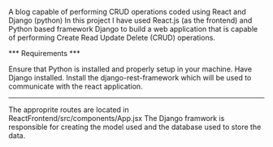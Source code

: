 A blog capable of performing CRUD operations coded using React and Django (python)
In this project I have used React.js (as the frontend) and Python based framework Django to build a web application that is capable of performing Create Read Update Delete (CRUD) operations.

*** Requirements ***

Ensure that Python is installed and properly setup in your machine. 
Have Django installed. 
Install the django-rest-framework which will be used to communicate with the react application.

***********************

The approprite routes are located in ReactFrontend/src/components/App.jsx 
The Django framwork is responsible for creating the model used and the database used to store the data.
